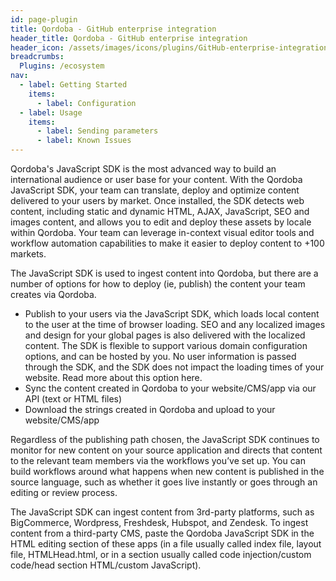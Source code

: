 ```yaml
---
id: page-plugin
title: Qordoba - GitHub enterprise integration
header_title: Qordoba - GitHub enterprise integration
header_icon: /assets/images/icons/plugins/GitHub-enterprise-integration.png
breadcrumbs:
  Plugins: /ecosystem
nav:
  - label: Getting Started
    items:
      - label: Configuration
  - label: Usage
    items:
      - label: Sending parameters
      - label: Known Issues
---
```

Qordoba's JavaScript SDK is the most advanced way to build an international audience or user base for your content. With the Qordoba JavaScript SDK, your team can translate, deploy and optimize content delivered to your users by market. Once installed, the SDK detects web content, including static and dynamic HTML, AJAX, JavaScript, SEO and images content, and allows you to edit and deploy these assets by locale within Qordoba. Your team can leverage in-context visual editor tools and workflow automation capabilities to make it easier to deploy content to +100 markets.

The JavaScript SDK is used to ingest content into Qordoba, but there are a number of options for how to deploy (ie, publish) the content your team creates via Qordoba.
* Publish to your users via the JavaScript SDK, which loads local content to the user at the time of browser loading. SEO and any localized images and design for your global pages is also delivered with the localized content. The SDK is flexible to support various domain configuration options, and can be hosted by you. No user information is passed through the SDK, and the SDK does not impact the loading times of your website. Read more about this option here.
* Sync the content created in Qordoba to your website/CMS/app via our API (text or HTML files)
* Download the strings created in Qordoba and upload to your website/CMS/app

Regardless of the publishing path chosen, the JavaScript SDK continues to monitor for new content on your source application and directs that content to the relevant team members via the workflows you’ve set up. You can build workflows around what happens when new content is published in the source language, such as whether it goes live instantly or goes through an editing or review process.

The JavaScript SDK can ingest content from 3rd-party platforms, such as BigCommerce, Wordpress, Freshdesk, Hubspot, and Zendesk. To ingest content from a third-party CMS, paste the Qordoba JavaScript SDK in the HTML editing section of these apps (in a file usually called index file, layout file, HTMLHead.html, or in a section usually called code injection/custom code/head section HTML/custom JavaScript).
